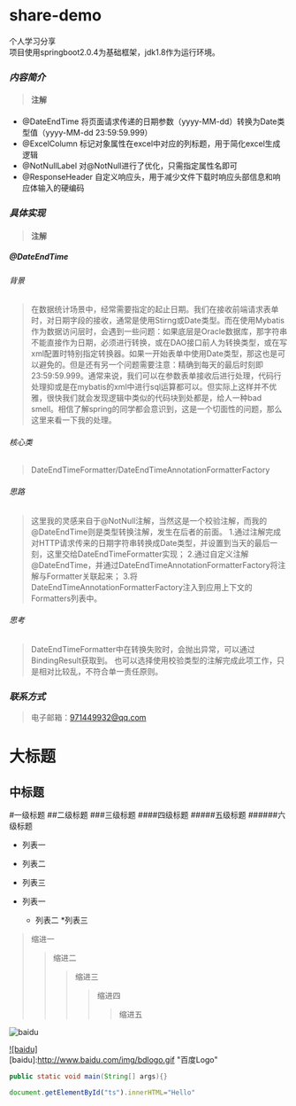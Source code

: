 share-demo
====
个人学习分享<br>
项目使用springboot2.0.4为基础框架，jdk1.8作为运行环境。
### *内容简介*
>#### 注解
* @DateEndTime 将页面请求传递的日期参数（yyyy-MM-dd）转换为Date类型值（yyyy-MM-dd 23:59:59.999）
* @ExcelColumn 标记对象属性在excel中对应的列标题，用于简化excel生成逻辑
* @NotNullLabel 对@NotNull进行了优化，只需指定属性名即可
* @ResponseHeader 自定义响应头，用于减少文件下载时响应头部信息和响应体输入的硬编码

### *具体实现*
>#### 注解
##### @DateEndTime
###### 背景
   >  在数据统计场景中，经常需要指定的起止日期。我们在接收前端请求表单时，对日期字段的接收，通常是使用Stirng或Date类型。而在使用Mybatis作为数据访问层时，会遇到一些问题：如果底层是Oracle数据库，那字符串不能直接作为日期，必须进行转换，或在DAO接口前人为转换类型，或在写xml配置时特别指定转换器。如果一开始表单中使用Date类型，那这也是可以避免的。但是还有另一个问题需要注意：精确到每天的最后时刻即23:59:59.999。通常来说，我们可以在参数表单接收后进行处理，代码行处理抑或是在mybatis的xml中进行sql运算都可以。但实际上这样并不优雅，很快我们就会发现逻辑中类似的代码块到处都是，给人一种bad smell。相信了解spring的同学都会意识到，这是一个切面性的问题，那么这里来看一下我的处理。
###### 核心类
   >DateEndTimeFormatter/DateEndTimeAnnotationFormatterFactory
###### 思路
   >这里我的灵感来自于@NotNull注解，当然这是一个校验注解，而我的@DateEndTime则是类型转换注解，发生在后者的前面。
1.通过注解完成对HTTP请求传来的日期字符串转换成Date类型，并设置到当天的最后一刻，这里交给DateEndTimeFormatter实现；
2.通过自定义注解@DateEndTime，并通过DateEndTimeAnnotationFormatterFactory将注解与Formatter关联起来；
3.将DateEndTimeAnnotationFormatterFactory注入到应用上下文的Formatters列表中。
###### 思考
   >DateEndTimeFormatter中在转换失败时，会抛出异常，可以通过BindingResult获取到。
也可以选择使用校验类型的注解完成此项工作，只是相对比较乱，不符合单一责任原则。

### *联系方式*
>电子邮箱：<971449932@qq.com>


大标题
====

中标题
-------

#一级标题
##二级标题
###三级标题
####四级标题
#####五级标题
######六级标题

* 列表一
* 列表二
* 列表三

* 列表一
    * 列表二
        *列表三
        
>缩进一
>>缩进二
>>>缩进三
>>>>缩进四
>>>>>缩进五

![baidu](http://www.baidu.com/img/bdlogo.gif "百度logo")

[![baidu]](http://baidu.com)  
[baidu]:http://www.baidu.com/img/bdlogo.gif "百度Logo"  

```Java
public static void main(String[] args){}
```

```javascript
document.getElementById("ts").innerHTML="Hello"
```




        
